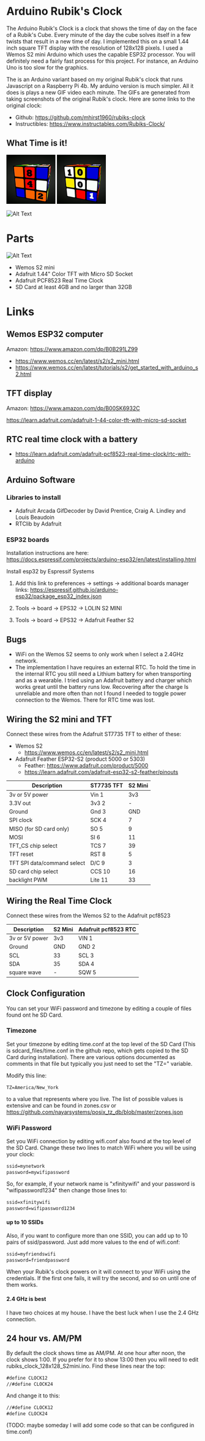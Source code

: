 # Arduino Rubik's Clock

The Arduino Rubik's Clock is a clock that shows the time of day on the face of a Rubik's Cube.  Every minute of the day the cube solves itself in a few twists that result in a new time of day.  I implemented this on a small 1.44 inch square TFT display with the resolution of 128x128 pixels.  I used a Wemos S2 mini Arduino which uses the capable ESP32 processor.  You will definitely need a fairly fast process for this project.  For instance, an Arduino Uno is too slow for the graphics.

The is an Arduino variant based on my original Rubik's clock that runs Javascript on a Raspberry Pi 4b.  My arduino version is much simpler.  All it does is plays a new GIF video each minute.  The GIFs are generated from taking screenshots of the original Rubik's clock.  Here are some links to the original clock:

- Github: https://github.com/mhirst1960/rubiks-clock
- Instructibles: https://www.instructables.com/Rubiks-Clock/

## What Time is it!

![Alt Text](sdcard_files/12hourclock-128x128/rubiks-clock-0843.gif "The time is 08:43")
![Alt Text](sdcard_files/12hourclock-128x128/rubiks-clock-1002.gif "The time is 10:02")

![Alt Text](images/rubiks-clock-1054.gif "The time is 10:54")

# Parts

![Alt Text](images/Rubiks-clock-S2Mini-breadboard.png "Wemos S2 Mini, 1.44 TFT, RTC")

- Wemos S2 mini 
- Adafruit 1.44" Color TFT with Micro SD Socket
- Adafruit PCF8523 Real Time Clock
- SD Card at least 4GB and no larger than 32GB


# Links

## Wemos ESP32 computer

Amazon: https://www.amazon.com/dp/B0B291LZ99

- https://www.wemos.cc/en/latest/s2/s2_mini.html
- https://www.wemos.cc/en/latest/tutorials/s2/get_started_with_arduino_s2.html

## TFT display

Amazon: https://www.amazon.com/dp/B00SK6932C

https://learn.adafruit.com/adafruit-1-44-color-tft-with-micro-sd-socket

## RTC real time clock with a battery

- https://learn.adafruit.com/adafruit-pcf8523-real-time-clock/rtc-with-arduino

## Arduino Software

### Libraries to install

- Adafruit Arcada GifDecoder by David Prentice, Craig A. Lindley and Louis Beaudoin
- RTClib by Adafruit

### ESP32 boards

Installation instructions are here:
    https://docs.espressif.com/projects/arduino-esp32/en/latest/installing.html

Install esp32 by Espressif Systems
1. Add this link to preferences -> settings -> additional boards manager links:
  https://espressif.github.io/arduino-esp32/package_esp32_index.json

2. Tools -> board -> EPS32 -> LOLIN S2 MINI

2. Tools -> board -> EPS32 -> Adafruit Feather S2


## Bugs
- WiFi on the Wemos S2 seems to only work when I select a 2.4GHz network.
- The implementation I have requires an external RTC.  To hold the time in the internal RTC you still need a Lithium battery for when transporting and as a wearable.  I tried using an Adafruit battery and charger which works great until the battery runs low.  Recovering after the charge Is unreliable and more often than not I found I needed to toggle power connection to the Wemos.  There for RTC time was lost. 

## Wiring the S2 mini and TFT

Connect these wires from the Adafruit ST7735 TFT to either of these:
- Wemos S2
  -  https://www.wemos.cc/en/latest/s2/s2_mini.html
- Adafruit Feather ESP32-S2 (product 5000 or 5303)
  - Feather: https://www.adafruit.com/product/5000
  - https://learn.adafruit.com/adafruit-esp32-s2-feather/pinouts 

| Description                  | ST7735 TFT | S2 Mini | 
| ----                         | -------    | --------|
| 3v or 5V power               | Vin 1      | 3v3     |
| 3.3V out                     | 3v3 2      | -       |
| Ground                       | Gnd 3      | GND     |
| SPI clock                    | SCK 4      | 7       |
| MISO (for SD card only)      | SO 5       | 9       |
| MOSI                         | SI 6       | 11      |
| TFT_CS chip select           | TCS 7      | 39      |
| TFT reset                    | RST 8      | 5       |
| TFT SPI data/command select  | D/C 9      | 3       |
| SD card chip select          | CCS 10     | 16      |
| backlight PWM                | Lite 11    | 33       |


## Wiring the Real Time Clock

Connect these wires from the Wemos S2 to the Adafruit pcf8523

| Description        | S2 Mini | Adafruit pcf8523 RTC |
| ----               | ------- | -------------- |
| 3v or 5V power     | 3v3     | VIN 1 |
| Ground             | GND     | GND 2 |
| SCL                | 33      | SCL 3 |
| SDA                | 35      | SDA 4 |
| square wave        | -       | SQW 5 |

## Clock Configuration

You can set your WiFi password and timezone by editing a couple of files found ont he SD Card.

### Timezone

Set your timezone by editing time.conf at the top level of the SD Card (This is sdcard_files/time.conf in the github repo, which gets copied to the SD Card during installation).  There are various options documented as comments in that file but typically you just need to set the "TZ=" variable.

Modify this line:

```
TZ=America/New_York
```

to a value that represents where you live.  The list of possible values is extensive and can be found in zones.csv or https://github.com/nayarsystems/posix_tz_db/blob/master/zones.json

### WiFi Password

Set you WiFi connection by editing wifi.conf also found at the top level of the SD Card.  Change these two lines to match WiFi where you will be using your clock:

```
ssid=mynetwork
password=mywifipassword
```

So, for example, if your network name is "xfinitywifi" and your password is "wifipassword1234" then change those lines to:

```
ssid=xfinitywifi
password=wifipassword1234
```

#### up to 10 SSIDs

Also, if you want to configure more than one SSID, you can add up to 10 pairs of ssid/password.  Just add more values to the end of wifi.conf:

```
ssid=myfriendswifi
password=friendpassword
```

When your Rubik's clock powers on it will connect to your WiFi using the credentials.  If the first one fails, it will try the second, and so on until one of them works.


#### 2.4 GHz is best
I have two choices at my house.  I have the best luck when I use the 2.4 GHz connection.

## 24 hour vs. AM/PM

By default the clock shows time as AM/PM.  At one hour after noon, the clock shows 1:00.  If you prefer for it to show 13:00 then you will need to edit rubiks_clock_128x128_S2mini.ino.  Find these lines near the top:

```
#define CLOCK12
//#define CLOCK24
```

And change it to this:

```
//#define CLOCK12
#define CLOCK24
```

(TODO: maybe someday I will add some code so that can be configured in time.conf)
